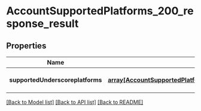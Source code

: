 # AccountSupportedPlatforms_200_response_result

## Properties
Name | Type | Description | Notes
------------ | ------------- | ------------- | -------------
**supportedUnderscoreplatforms** | [**array[AccountSupportedPlatforms200ResponseResultSupportedPlatformsInner]**](AccountSupportedPlatforms200ResponseResultSupportedPlatformsInner.md) |  | [optional] [default to null]

[[Back to Model list]](../README.md#documentation-for-models) [[Back to API list]](../README.md#documentation-for-api-endpoints) [[Back to README]](../README.md)


